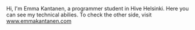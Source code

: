 Hi, I'm Emma Kantanen, a programmer student in Hive Helsinki. Here you can see my technical abilies. To check the other side, visit www.emmakantanen.com
